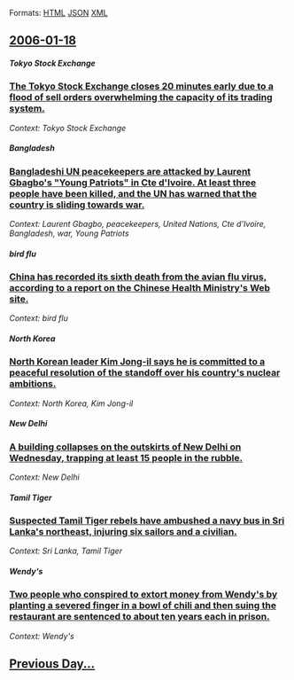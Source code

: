
Formats: [HTML](2006/01/18/index.html)  [JSON](2006/01/18/index.json)  [XML](2006/01/18/index.xml)  

## [2006-01-18](/news/2006/01/18/index.md)

##### Tokyo Stock Exchange
### [ The Tokyo Stock Exchange closes 20 minutes early due to a flood of sell orders overwhelming the capacity of its trading system. ](/news/2006/01/18/the-tokyo-stock-exchange-closes-20-minutes-early-due-to-a-flood-of-sell-orders-overwhelming-the-capacity-of-its-trading-system.md)
_Context: Tokyo Stock Exchange_

##### Bangladesh
### [ Bangladeshi UN peacekeepers are attacked by Laurent Gbagbo's "Young Patriots" in Cte d'Ivoire. At least three people have been killed, and the UN has warned that the country is sliding towards war. ](/news/2006/01/18/bangladeshi-un-peacekeepers-are-attacked-by-laurent-gbagbo-s-young-patriots-in-cote-d-ivoire-at-least-three-people-have-been-killed-and.md)
_Context: Laurent Gbagbo, peacekeepers, United Nations, Cte d'Ivoire, Bangladesh, war, Young Patriots_

##### bird flu
### [ China has recorded its sixth death from the avian flu virus, according to a report on the Chinese Health Ministry's Web site. ](/news/2006/01/18/china-has-recorded-its-sixth-death-from-the-avian-flu-virus-according-to-a-report-on-the-chinese-health-ministry-s-web-site.md)
_Context: bird flu_

##### North Korea
### [ North Korean leader Kim Jong-il says he is committed to a peaceful resolution of the standoff over his country's nuclear ambitions. ](/news/2006/01/18/north-korean-leader-kim-jong-il-says-he-is-committed-to-a-peaceful-resolution-of-the-standoff-over-his-country-s-nuclear-ambitions.md)
_Context: North Korea, Kim Jong-il_

##### New Delhi
### [ A building collapses on the outskirts of New Delhi on Wednesday, trapping at least 15 people in the rubble. ](/news/2006/01/18/a-building-collapses-on-the-outskirts-of-new-delhi-on-wednesday-trapping-at-least-15-people-in-the-rubble.md)
_Context: New Delhi_

##### Tamil Tiger
### [ Suspected Tamil Tiger rebels have ambushed a navy bus in Sri Lanka's northeast, injuring six sailors and a civilian. ](/news/2006/01/18/suspected-tamil-tiger-rebels-have-ambushed-a-navy-bus-in-sri-lanka-s-northeast-injuring-six-sailors-and-a-civilian.md)
_Context: Sri Lanka, Tamil Tiger_

##### Wendy's
### [ Two people who conspired to extort money from Wendy's by planting a severed finger in a bowl of chili and then suing the restaurant are sentenced to about ten years each in prison. ](/news/2006/01/18/two-people-who-conspired-to-extort-money-from-wendy-s-by-planting-a-severed-finger-in-a-bowl-of-chili-and-then-suing-the-restaurant-are-sen.md)
_Context: Wendy's_

## [Previous Day...](/news/2006/01/17/index.md)

